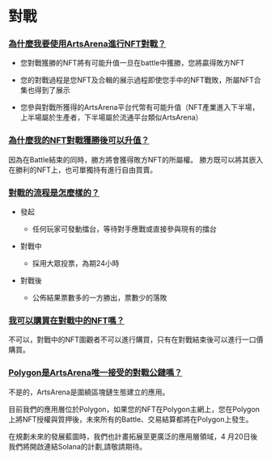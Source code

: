 # 對戰


### <u>為什麼我要使用ArtsArena進行NFT對戰？</u>
- 您對戰獲勝的NFT將有可能升值一旦在battle中獲勝，您將贏得敗方NFT

- 您的對戰過程是您NFT及合輯的展示過程即使您手中的NFT戰敗，所屬NFT合集也得到了展示
- 您參與對戰所獲得的ArtsArena平台代幣有可能升值（NFT產業進入下半場，上半場屬於生產者，下半場屬於流通平台類似ArtsArena）

### <u>為什麼我的NFT對戰獲勝後可以升值？</u>
因為在Battle結束的同時，勝方將會獲得敗方NFT的所屬權。 勝方既可以將其嵌入在勝利的NFT上，也可單獨持有進行自由買賣。

### <u>對戰的流程是怎麼樣的？</u>
- 發起

  - 任何玩家可發動擂台，等待對手應戰或直接參與現有的擂台

- 對戰中

  - 採用大眾投票，為期24小時

- 對戰後

  - 公佈結果票數多的一方勝出，票數少的落敗

### <u>我可以購買在對戰中的NFT嗎？</u>
不可以，對戰中的NFT圍觀者不可以進行購買，只有在對戰結束後可以進行一口價購買。

### <u>Polygon是ArtsArena唯一接受的對戰公鏈嗎？</u>
不是的，ArtsArena是圍繞區塊鏈生態建立的應用。

目前我們的應用層位於Polygon，如果您的NFT在Polygon主網上，您在Polygon上將NFT授權與質押後，未來所有的Battle、交易結算都將在Polygon上發生。

在規劃未來的發展藍圖時，我們也計畫拓展至更廣泛的應用層領域，4 月20日後我們將開啟連結Solana的計劃,請敬請期待。